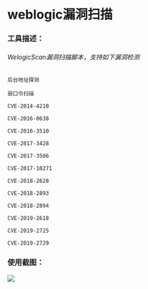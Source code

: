# weblogic漏洞扫描

### 工具描述：

###### WelogicScan漏洞扫描脚本，支持如下漏洞检测

```
后台地址探测

弱口令扫描

CVE-2014-4210

CVE-2016-0638

CVE-2016-3510

CVE-2017-3428

CVE-2017-3506

CVE-2017-10271

CVE-2018-2628

CVE-2018-2893

CVE-2018-2894

CVE-2019-2618

CVE-2019-2725

CVE-2019-2729
```

### 使用截图：
![](/assets/WeblogicScan.gif)
